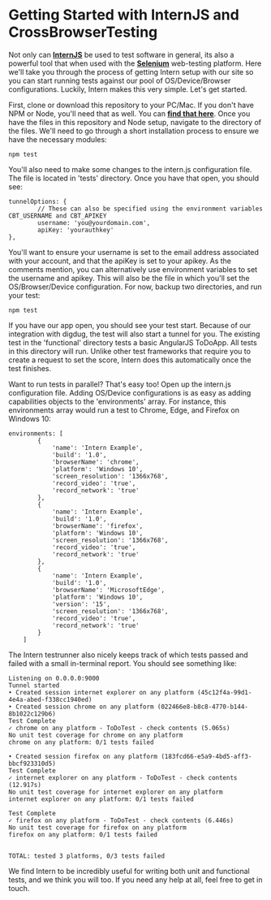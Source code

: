 # Getting Started with InternJS and CrossBrowserTesting

Not only can **[InternJS](https://theintern.github.io/)** be used to test software in general, its also a powerful tool that when used with the **[Selenium](http://www.seleniumhq.org/)** web-testing platform. Here we'll take you through the process of getting Intern setup with our site so you can start running tests against our pool of OS/Device/Browser configurations. Luckily, Intern makes this very simple. Let's get started.

First, clone or download this repository to your PC/Mac. If you don't have NPM or Node, you'll need that as well. You can **[find that here](https://nodejs.org/en/)**. Once you have the files in this repository and Node setup, navigate to the directory of the files. We'll need to go through a short installation process to ensure we have the necessary modules:

```
npm test
```

You'll also need to make some changes to the intern.js configuration file. The file is located in 'tests' directory. Once you have that open, you should see:

```
tunnelOptions: {
        // These can also be specified using the environment variables CBT_USERNAME and CBT_APIKEY
        username: 'you@yourdomain.com',
        apiKey: 'yourauthkey'
},
```

You'll want to ensure your username is set to the email address associated with your account, and that the apiKey is set to your apikey. As the comments mention, you can alternatively use environment variables to set the username and apikey. This will also be the file in which you'll set the OS/Browser/Device configuration. For now, backup two directories, and run your test:

```
npm test
```

If you have our app open, you should see your test start. Because of our integration with digdug, the test will also start a tunnel for you. The existing test in the 'functional' directory tests a basic AngularJS ToDoApp. All tests in this directory will run. Unlike other test frameworks that require you to create a request to set the score, Intern does this automatically once the test finishes. 

Want to run tests in parallel? That's easy too! Open up the intern.js configuration file. Adding OS/Device configurations is as easy as adding capabilities objects to the 'environments' array. For instance, this environments array would run a test to Chrome, Edge, and Firefox on Windows 10:

```
environments: [
		{
			'name': 'Intern Example',
			'build': '1.0',
			'browserName': 'chrome',
			'platform': 'Windows 10',
			'screen_resolution': '1366x768',
			'record_video': 'true',
			'record_network': 'true'
		},
		{
			'name': 'Intern Example',
			'build': '1.0',
			'browserName': 'firefox',
			'platform': 'Windows 10',
			'screen_resolution': '1366x768',
			'record_video': 'true',
			'record_network': 'true'
		},
		{
			'name': 'Intern Example',
			'build': '1.0',
			'browserName': 'MicrosoftEdge',
			'platform': 'Windows 10',
			'version': '15',
			'screen_resolution': '1366x768',
			'record_video': 'true',
			'record_network': 'true'
		}
	]
```

The Intern testrunner also nicely keeps track of which tests passed and failed with a small in-terminal report. You should see something like:

```
Listening on 0.0.0.0:9000
Tunnel started
‣ Created session internet explorer on any platform (45c12f4a-99d1-4e4a-abed-f338cc1940ed)
‣ Created session chrome on any platform (022466e8-b8c8-4770-b144-8b1022c129b6)
Test Complete
✓ chrome on any platform - ToDoTest - check contents (5.065s)
No unit test coverage for chrome on any platform
chrome on any platform: 0/1 tests failed

‣ Created session firefox on any platform (183fcd66-e5a9-4bd5-aff3-bbcf923310d5)
Test Complete
✓ internet explorer on any platform - ToDoTest - check contents (12.917s)
No unit test coverage for internet explorer on any platform
internet explorer on any platform: 0/1 tests failed

Test Complete
✓ firefox on any platform - ToDoTest - check contents (6.446s)
No unit test coverage for firefox on any platform
firefox on any platform: 0/1 tests failed


TOTAL: tested 3 platforms, 0/3 tests failed
```

We find Intern to be incredibly useful for writing both unit and functional tests, and we think you will too. If you need any help at all, feel free to get in touch.
